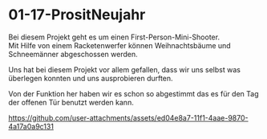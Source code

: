 # 01-17-PrositNeujahr

Bei diesem Projekt geht es um einen First-Person-Mini-Shooter.<br>
Mit Hilfe von einem Racketenwerfer können Weihnachtsbäume und Schneemänner abgeschossen werden.<br>

Uns hat bei diesem Projekt vor allem gefallen, dass wir uns selbst was überlegen konnten und uns ausprobieren durften.

Von der Funktion her haben wir es schon so abgestimmt das es für den Tag der offenen Tür benutzt werden kann.<br>

https://github.com/user-attachments/assets/ed04e8a7-11f1-4aae-9870-4a17a0a9c131

